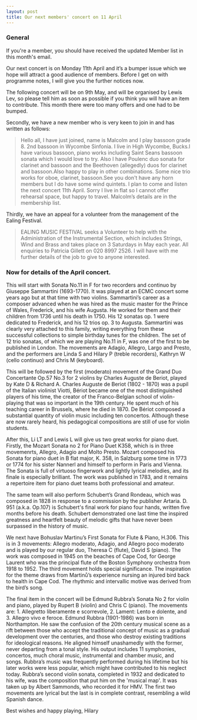 ```yaml
---
layout: post
title: Our next members' concert on 11 April 
---
```

### General ###
If you're a member, you should have received the updated Member list in this month's email.
 
Our next concert is on Monday 11th April and it’s a bumper issue which we hope will attract a good audience of members. Before I get on with programme notes, I will give you the further notices now.
 
The following concert will be on 9th May, and will be organised by Lewis Lev, so please tell him as soon as possible if you think you will have an item to contribute. This month there were too many offers and one had to be bumped.
 
Secondly, we have a new member who is very keen to join in and has written as follows:
> Hello all, I have just joined, name is Malcolm and I play bassoon grade 8.  2nd bassoon in Wycombe Sinfonia. I live in High Wycombe, Bucks.I have various bassoon, piano works including Saint Seans bassoon sonata which I would love to try. Also I have Poulenc duo sonata for clarinet and bassoon and the Beethoven (allegedly) duos for clarinet and bassoon.Also happy to play in other combinations. Some nice trio works for oboe, clarinet, bassoon.See you don't have any horn members but I do have some wind quintets. I plan to come and listen the next concert 11th April.
> Sorry I live in flat so I cannot offer rehearsal space, but happy to travel.
Malcolm’s details are in the membership list.
 
Thirdly, we have an appeal for a volunteer from the management of the Ealing Festival.
> EALING MUSIC FESTIVAL seeks a Volunteer to help with the Administration of the Instrumental Section, which includes Strings, Wind and Brass and takes place on  3 Saturdays in May each year.   All enquiries to Patricia Gillett on 020 8997 2526.
> I will have with me further details of the job to give to anyone interested.
 
### Now for details of the April concert.
This will start with Sonata No.11 in F for two recorders and continuo by Giuseppe Sammartini (1693-1770). It was played at an ECMC concert some years ago but at that time with two violins. Sammartini’s career as a composer advanced when he was hired as the music master for the Prince of Wales, Frederick, and his wife Augusta. He worked for them and their children from 1736 until his death in 1750. His 12 sonatas op. 1 were dedicated to Frederick, and his 12 trios op. 3 to Augusta. Sammartini was clearly very attached to this family, writing everything from these successful collections to simple birthday tunes for the children. The set of 12 trio sonatas,  of which we are playing No.11 in F, was one of the first to be published in London. The movements are Adagio, Allegro, Largo and Presto, and the performers are Linda S and Hilary P (treble recorders), Kathryn W (cello continuo) and Chris M (keyboard).
 
This will be followed by the first (moderato) movement of the Grand Duo Concertante Op.57 No.3  for 2 violins by Charles Auguste de Beriot, played by Kate D & Richard A. Charles Auguste de Beriot  (1802 - 1870) was a pupil of the Italian violinist Viotti, Bériot became one of the most distinguished players of his time, the creator of the Franco-Belgian school of violin-playing that was so important in the 19th century. He spent much of his teaching career in Brussels, where he died in 1870. De Bériot composed a substantial quantity of violin music including ten concertos. Although these are now rarely heard, his pedagogical compositions are still of use for violin students.
 
 After this, Li LT and Lewis L will give us two great works for piano duet. Firstly, the Mozart Sonata no 2 for Piano Duet K358, which is in three movemenrts, Allegro, Adagio and Molto Presto. Mozart composed his Sonata for piano duet in B flat major, K. 358, in Salzburg some time in 1773 or 1774 for his sister Nannerl and himself to perform in Paris and Vienna. The Sonata is full of virtuoso fingerwork and lightly lyrical melodies, and its finale is especially brilliant. The work was published in 1783, and it remains a repertoire item for piano duet teams both professional and amateur.
 
The same team will also perform Schubert’s Grand Rondeau, which was composed in 1828 in response to a commission by the publisher Artaria. D. 951 (a.k.a. Op.107) is Schubert's final work for piano four hands, written five months before his death. Schubert demonstrated one last time the inspired greatness and heartfelt beauty of melodic gifts that have never been surpassed in the history of music. 
 
We next have Bohuslav Martinu’s First Sonata for Flute & Piano, H.306. This is in 3 movements: Allegro moderato, Adagio, and Allegro poco moderato and is played by our regular duo, Theresa C (flute), David S (piano). The work was composed in 1945 on the beaches of Cape Cod, for George Laurent who was the principal flute of the Boston Symphony orchestra from 1918 to 1952. The third movement holds special significance. The inspiration for the theme draws from Martinů’s experience nursing an injured bird back to health in Cape Cod. The rhythmic and intervallic motive was derived from the bird’s song.
 
The final item in the concert will be Edmund Rubbra’s Sonata No 2 for violin and piano, played by Rupert B (violin) and Chris C (piano).  The movements are: 1. Allegretto liberamente e scorrevole, 2. Lament: Lento e dolente, and  3. Allegro vivo e feroce.
Edmund Rubbra (1901-1986) was born in Northampton. He saw the confusion of the 20th century musical scene as a rift between those who accept the traditional concept of music as a gradual development over the centuries, and those who destroy existing traditions for ideological reasons. He aligned himself unashamedly with the former, never departing from a tonal style. His output includes 11 symphonies, concertos, much choral music, instrumental and chamber music, and songs. Rubbra’s music was frequently performed during his lifetime but his later works were less popular, which might have contributed to his neglect today. Rubbra’s second violin sonata, completed in 1932 and dedicated to his wife, was the composition that put him on the 'musical map'. It was taken up by Albert Sammonds, who recorded it for HMV. The first two movements are lyrical but the last is in complete contrast, resembling a wild Spanish dance.

Best wishes and happy playing,
Hilary
 
